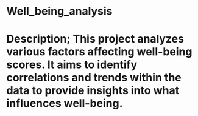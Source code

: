 # Well_being_analysis
# Description; This project analyzes various factors affecting well-being scores. It aims to identify correlations and trends within the data to provide insights into what influences well-being.
